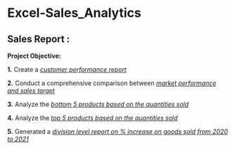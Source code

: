 # Excel-Sales_Analytics
## Sales Report :
**Project Objective:**

**1.** Create a _[customer performance report](https://github.com/rasidatyekeen/Excel-Sales_Analytics/blob/main/Customer%20Net%20Sales%20Performance.pdf)_

**2.** Conduct a comprehensive comparison between _[market performance and sales target](https://github.com/rasidatyekeen/Excel-Sales_Analytics/blob/main/Market%20Performance.pdf)_

**3.** Analyze the _[bottom 5 products based on the quantities sold](https://github.com/rasidatyekeen/Excel-Sales_Analytics/blob/main/Sales%20Analytics%20Report%20(Bottom%205%20Products%20in%20Qty).pdf)_

**4.** Analyze the _[top 5 products based on the quantities sold](https://github.com/rasidatyekeen/Excel-Sales_Analytics/blob/main/Sales%20Analytics%20Report%20(Top%205%20Products%20in%20Qty).pdf)_

**5.** Generated a _[division level report on % increase on goods sold from 2020 to 2021](https://github.com/rasidatyekeen/Excel-Sales_Analytics/blob/main/Sales%20Analytics%20Report%20(Division%20Level%20Report).pdf)_
